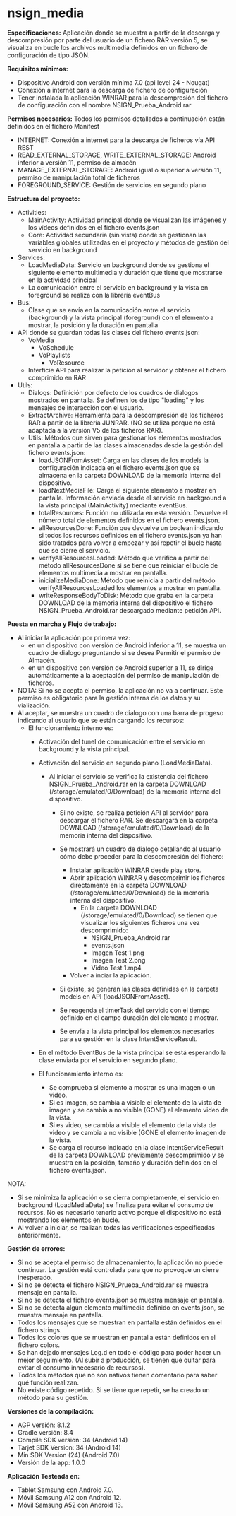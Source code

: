# nsign_media

__Especificaciones:__
Aplicación donde se muestra a partir de la descarga y descompresión por parte del usuario de un fichero RAR versión 5, 
se visualiza en bucle los archivos multimedia definidos en un fichero de configuración de tipo JSON.


__Requisitos mínimos:__
- Dispositivo Android con versión mínima 7.0 (api level 24 - Nougat)
- Conexión a internet para la descarga de fichero de configuración
- Tener instalada la aplicación WINRAR para la descompresión del fichero de configuración con el nombre NSIGN_Prueba_Android.rar


__Permisos necesarios:__
Todos los permisos detallados a continuación están definidos en el fichero Manifest
- INTERNET: Conexión a internet para la descarga de ficheros vía API REST
- READ_EXTERNAL_STORAGE, WRITE_EXTERNAL_STORAGE: Android inferior a versión 11, permiso de almacén
- MANAGE_EXTERNAL_STORAGE: Android igual o superior a versión 11, permiso de manipulación total de ficheros
- FOREGROUND_SERVICE: Gestión de servicios en segundo plano


__Estructura del proyecto:__
- Activities:
	- MainActivity: Actividad principal donde se visualizan las imágenes y los vídeos definidos en el fichero events.json
	- Core: Actividad secundaria (sin vista) donde se gestionan las variables globales utilizadas en el proyecto y métodos de gestión del servicio en background
- Services:
	- LoadMediaData: Servicio en background donde se gestiona el siguiente elemento multimedia y duración que tiene que mostrarse en la actividad principal
	- La comunicación entre el servicio en background y la vista en foreground se realiza con la librería eventBus
- Bus:
	- Clase que se envía en la comunicación entre el servicio (background) y la vista principal (foreground) con el elemento a mostrar, la posición y la duración en pantalla
- API donde se guardan todas las clases del fichero events.json:
	- VoMedia
		- VoSchedule
		- VoPlaylists
			- VoResource
	- Interficie API para realizar la petición al servidor y obtener el fichero comprimido en RAR
- Utils:
	- Dialogs: Definición por defecto de los cuadros de dialogos mostrados en pantalla. Se definen los de tipo "loading" y los mensajes de interacción con el usuario.
	- ExtractArchive: Herramienta para la descompresión de los ficheros RAR a partir de la librería JUNRAR. (NO se utiliza porque no está adaptada a la versión V5 de los ficheros RAR).
	- Utils: Métodos que sirven para gestionar los elementos mostrados en pantalla a partir de las clases almacenadas desde la gestión del fichero events.json:
		- loadJSONFromAsset: Carga en las clases de los models la configuración indicada en el fichero events.json que se almacena en la carpeta DOWNLOAD de la memoria interna del dispositivo.
		- loadNextMediaFile: Carga el siguiente elemento a mostrar en pantalla. Información enviada desde el servicio en background a la vista principal (MainActivity) mediante eventBus.
		- totalResources: Función no utilizada en esta versión. Devuelve el número total de elementos definidos en el fichero events.json.
		- allResourcesDone: Función que devuelve un boolean indicando si todos los recursos definidos en el fichero events.json ya han sido tratados para volver a empezar y así repetir el bucle hasta que se cierre el servicio.
		- verifyAllResourcesLoaded: Método que verifica a partir del método allResourcesDone si se tiene que reiniciar el bucle de elementos multimedia a mostrar en pantalla.
		- inicializeMediaDone: Método que reinicia a partir del método verifyAllResourcesLoaded los elementos a mostrar en pantalla.
		- writeResponseBodyToDisk: Método que graba en la carpeta DOWNLOAD de la memoria interna del dispositivo el fichero NSIGN_Prueba_Android.rar descargado mediante petición API.


__Puesta en marcha y Flujo de trabajo:__
- Al iniciar la aplicación por primera vez:
	- en un dispositivo con versión de Android inferior a 11, se muestra un cuadro de dialogo preguntando si se desea Permitir el permiso de Almacén.
	- en un dispositivo con versión de Android superior a 11, se dirige automáticamente a la aceptación del permiso de manipulación de ficheros.
- NOTA: Si no se acepta el permiso, la aplicación no va a continuar. Este permiso es obligatorio para la gestión interna de los datos y su vialización.
- Al aceptar, se muestra un cuadro de dialogo con una barra de progeso indicando al usuario que se están cargando los recursos:
	- El funcionamiento interno es:
		- Activación del tunel de comunicación entre el servicio en background y la vista principal.
		- Activación del servicio en segundo plano (LoadMediaData).
			- Al iniciar el servicio se verifica la existencia del fichero NSIGN_Prueba_Android.rar en la carpeta DOWNLOAD (/storage/emulated/0/Download) de la memoria interna del dispositivo.
				- Si no existe, se realiza petición API al servidor para descargar el fichero RAR. Se descargará en la carpeta DOWNLOAD (/storage/emulated/0/Download) de la memoria interna del dispositivo.
				- Se mostrará un cuadro de dialogo detallando al usuario cómo debe proceder para la descompresión del fichero:
					- Instalar aplicación WINRAR desde play store.
					- Abrir aplicación WINRAR y descomprimir los ficheros directamente en la carpeta DOWNLOAD (/storage/emulated/0/Download) de la memoria interna del dispositivo.
						- En la carpeta DOWNLOAD (/storage/emulated/0/Download) se tienen que visualizar los siguientes ficheros una vez descomprimido:
							- NSIGN_Prueba_Android.rar
							- events.json
							- Imagen Test 1.png
							- Imagen Test 2.png
							- Video Test 1.mp4
					- Volver a inciar la aplicación.

				- Si existe, se generan las clases definidas en la carpeta models en API (loadJSONFromAsset).
				- Se reagenda el timerTask del servicio con el tiempo definido en el campo duración del elemento a mostrar.
				- Se envía a la vista principal los elementos necesarios para su gestión en la clase IntentServiceResult.

		- En el método EventBus de la vista principal se está esperando la clase enviada por el servicio en segundo plano.
		- El funcionamiento interno es:
			- Se comprueba si elemento a mostrar es una imagen o un video.
			- Si es imagen, se cambia a visible el elemento de la vista de imagen y se cambia a no visible (GONE) el elemento video de la vista.
			- Si es video, se cambia a visible el elemento de la vista de video y se cambia a no visible (GONE el elemento imagen de la vista.
			- Se carga el recurso indicado en la clase IntentServiceResult de la carpeta DOWNLOAD previamente descomprimido y se muestra en la posición, tamaño y duración definidos en el fichero events.json.

NOTA: 
- Si se minimiza la aplicación o se cierra completamente, el servicio en background (LoadMediaData) se finaliza para evitar el consumo de recursos. No es necesario tenerlo activo porque el dispositivo no está mostrando 
los elementos en bucle.
- Al volver a iniciar, se realizan todas las verificaciones especificadas anteriormente.


__Gestión de errores:__
- Si no se acepta el permiso de almacenamiento, la aplicación no puede continuar. La gestión está controlada para que no provoque un cierre inesperado.
- Si no se detecta el fichero NSIGN_Prueba_Android.rar se muestra mensaje en pantalla.
- Si no se detecta el fichero events.json se muestra mensaje en pantalla.
- Si no se detecta algún elemento multimedia definido en events.json, se muestra mensaje en pantalla.
- Todos los mensajes que se muestran en pantalla están definidos en el fichero strings.
- Todos los colores que se muestran en pantalla están definidos en el fichero colors.
- Se han dejado mensajes Log.d en todo el código para poder hacer un mejor seguimiento. (Al subir a producción, se tienen que quitar para evitar el consumo innecesario de recursos).
- Todos los métodos que no son nativos tienen comentario para saber qué función realizan.
- No existe código repetido. Si se tiene que repetir, se ha creado un método para su gestión.


__Versiones de la compilación:__
- AGP versión: 8.1.2
- Gradle versión: 8.4
- Compile SDK version: 34 (Android 14)
- Tarjet SDK Version: 34 (Android 14)
- Min SDK Version (24) (Android 7.0)
- Versión de la app: 1.0.0


__Aplicación Testeada en:__
- Tablet Samsung con Android 7.0.
- Móvil Samsung A12 con Android 12.
- Móvil Samsung A52 con Android 13.
